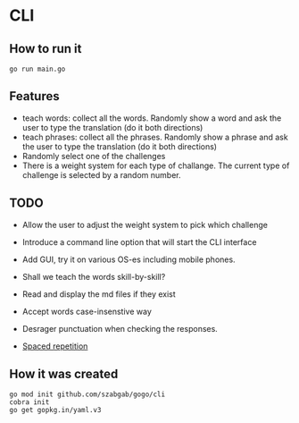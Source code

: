 # CLI

## How to run it

```
go run main.go
```

## Features

* teach words: collect all the words. Randomly show a word and ask the user to type the translation (do it both directions)
* teach phrases: collect all the phrases. Randomly show a phrase and ask the user to type the translation (do it both directions)
* Randomly select one of the challenges
* There is a weight system for each type of challange. The current type of challenge is selected by a random number.


## TODO


* Allow the user to adjust the weight system to pick which challenge
* Introduce a command line option that will start the CLI interface
* Add GUI, try it on various OS-es including mobile phones.

* Shall we teach the words skill-by-skill?
* Read and display the md files if they exist
* Accept words case-insenstive way
* Desrager punctuation when checking the responses.

* [Spaced repetition](https://en.wikipedia.org/wiki/Spaced_repetition)


## How it was created


```
go mod init github.com/szabgab/gogo/cli
cobra init
go get gopkg.in/yaml.v3
```

